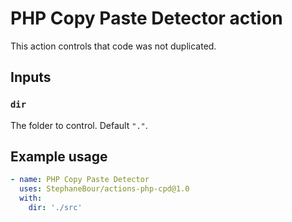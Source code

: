 # PHP Copy Paste Detector action

This action controls that code was not duplicated.

## Inputs

### `dir`

The folder to control. Default `"."`.

## Example usage

```yaml
- name: PHP Copy Paste Detector
  uses: StephaneBour/actions-php-cpd@1.0
  with:
    dir: './src'
```
